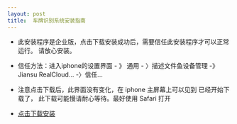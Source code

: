 ```yaml
---
layout: post
title:  车牌识别系统安装指南
---
```


* 此安装程序是企业版，点击下载安装成功后，需要信任此安装程序才可以正常运行。 请放心安装。      
* 信任方法：进入iphone的设置界面 - 》 通用 - 〉描述文件鱼设备管理 -》Jiansu RealCloud... -〉信任...  
* 注意点击下载后，此界面没有变化，在 iphone 主屏幕上可以见到 已经开始下载了， 此下载可能慢请耐心等待。最好使用 Safari 打开
 
* [点击下载安装](itms-services://?action=download-manifest&url=https://raw.githubusercontent.com/daviad/MLDemo/master/demo/demo.plist)  
